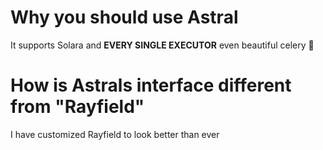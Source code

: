 # Why you should use Astral
It supports Solara and **EVERY SINGLE EXECUTOR** even beautiful celery 🌿

# How is Astrals interface different from "Rayfield"
I have customized Rayfield to look better than ever

